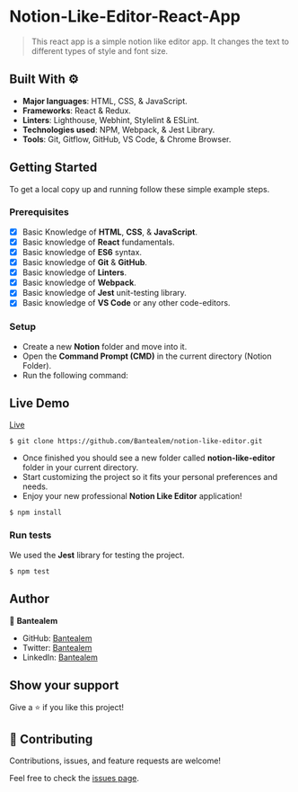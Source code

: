 # Notion-Like-Editor-React-App

>This react app is a simple notion like editor app. It changes the text to different types of style and font size.

## Built With ⚙️

- **Major languages**: HTML, CSS, & JavaScript.
- **Frameworks**: React & Redux.
- **Linters**: Lighthouse, Webhint, Stylelint & ESLint.
- **Technologies used**: NPM, Webpack, & Jest Library.
- **Tools**: Git, Gitflow, GitHub, VS Code, & Chrome Browser.

## Getting Started

To get a local copy up and running follow these simple example steps.

### Prerequisites

- [x] Basic Knowledge of **HTML**, **CSS**, & **JavaScript**.
- [x] Basic knowledge of **React** fundamentals.
- [x] Basic knowledge of **ES6** syntax.
- [x] Basic knowledge of **Git** & **GitHub**.
- [x] Basic knowledge of **Linters**.
- [x] Basic knowledge of **Webpack**.
- [x] Basic knowledge of **Jest** unit-testing library.
- [x] Basic knowledge of **VS Code** or any other code-editors.

### Setup

- Create a new **Notion** folder and move into it.
- Open the **Command Prompt (CMD)** in the current directory (Notion Folder).
- Run the following command:

## Live Demo

[Live](https://editor-b3e21.web.app/)

```
$ git clone https://github.com/Bantealem/notion-like-editor.git
```

- Once finished you should see a new folder called **notion-like-editor** folder in your current directory.
- Start customizing the project so it fits your personal preferences and needs.
- Enjoy your new professional **Notion Like Editor** application!



```
$ npm install
```
### Run tests

We used the **Jest** library for testing the project.

```
$ npm test
```

## Author

👤 **Bantealem**

- GitHub: [Bantealem](https://github.com/Bantealem)
- Twitter: [Bantealem](https://twitter.com/BantealemG)
- LinkedIn: [Bantealem](https://www.linkedin.com/in/bantealem-geto-a301b9213/)

## Show your support

Give a ⭐️ if you like this project!

## 🤝 Contributing

Contributions, issues, and feature requests are welcome!

Feel free to check the [issues page](../../issues/).

